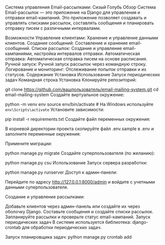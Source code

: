 Система управления Email-рассылками: Cизый Голубь
Обзор
Система Email-рассылок — это приложение на Django для управления и отправки email-кампаний. Это приложение позволяет создавать и управлять списками рассылок, составлять сообщения и планировать отправку писем с различными интервалами.

Возможности
Управление клиентами: Хранение и управление данными клиентов.
Создание сообщений: Составление и хранение email-сообщений.
Списки рассылок: Создание и управление email-кампаниями, настройка интервалов отправки.
Автоматическая отправка: Автоматическая отправка писем на основе расписания.
Ручной запуск: Ручной запуск рассылок через командную строку.
Логирование и мониторинг: Отслеживание попыток отправки и их статусов.
Содержание
Установка
Использование
Запуск периодических задач
Командная строка
Установка
Клонируйте репозиторий:

git clone https://github.com/вашпользователь/email-mailing-system.git
cd email-mailing-system
Создайте виртуальное окружение:

python -m venv env
source env/bin/activate   # На Windows используйте `env\Scripts\activate`
Установите зависимости:

pip install -r requirements.txt
Создайте файл переменных окружения:

В корневой директории проекта скопируйте файл .env.sample в .env и заполните переменные окружения:

Примените миграции:

python manage.py migrate
Создайте суперпользователя (по желанию):

python manage.py csu
Использование
Запуск сервера разработки:

python manage.py runserver
Доступ к админ-панели:

Перейдите по адресу http://127.0.0.1:8000/admin и войдите с учетными данными суперпользователя.

Создание и управление рассылками:

Добавьте клиентов через админ-панель или создайте их через оболочку Django.
Составьте сообщения и создайте списки рассылок.
Запланируйте рассылки и проверьте статус email-кампаний.
Запуск периодических задач
В системе используется библиотека: django-crontab  для обработки периодических задач.

Запуск планировщика задач:
python manage.py crontab add

